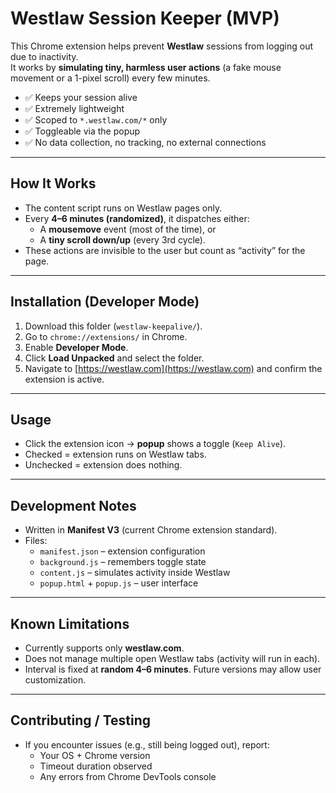 # Westlaw Session Keeper (MVP)

This Chrome extension helps prevent **Westlaw** sessions from logging out due to inactivity.  
It works by **simulating tiny, harmless user actions** (a fake mouse movement or a 1-pixel scroll) every few minutes.

- ✅ Keeps your session alive
- ✅ Extremely lightweight
- ✅ Scoped to `*.westlaw.com/*` only
- ✅ Toggleable via the popup
- ✅ No data collection, no tracking, no external connections

---

## How It Works
- The content script runs on Westlaw pages only.
- Every **4–6 minutes (randomized)**, it dispatches either:
  - A **mousemove** event (most of the time), or
  - A **tiny scroll down/up** (every 3rd cycle).
- These actions are invisible to the user but count as “activity” for the page.

---

## Installation (Developer Mode)
1. Download this folder (`westlaw-keepalive/`).
2. Go to `chrome://extensions/` in Chrome.
3. Enable **Developer Mode**.
4. Click **Load Unpacked** and select the folder.
5. Navigate to [https://westlaw.com](https://westlaw.com) and confirm the extension is active.

---

## Usage
- Click the extension icon → **popup** shows a toggle (`Keep Alive`).
- Checked = extension runs on Westlaw tabs.
- Unchecked = extension does nothing.

---

## Development Notes
- Written in **Manifest V3** (current Chrome extension standard).
- Files:
  - `manifest.json` – extension configuration
  - `background.js` – remembers toggle state
  - `content.js` – simulates activity inside Westlaw
  - `popup.html` + `popup.js` – user interface

---

## Known Limitations
- Currently supports only **westlaw.com**.
- Does not manage multiple open Westlaw tabs (activity will run in each).
- Interval is fixed at **random 4–6 minutes**. Future versions may allow user customization.

---

## Contributing / Testing
- If you encounter issues (e.g., still being logged out), report:
  - Your OS + Chrome version
  - Timeout duration observed
  - Any errors from Chrome DevTools console
